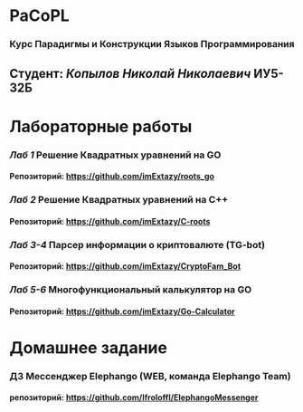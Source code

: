 # PaCoPL
### Курс Парадигмы и Конструкции Языков Программирования
## Студент: _*Копылов Николай Николаевич*_  ИУ5-32Б
# Лабораторные работы 
### *Лаб 1* Решение Квадратных уравнений на GO
#### Репозиторий: https://github.com/imExtazy/roots_go
### *Лаб 2* Решение Квадратных уравнений на С++
#### Репозиторий: https://github.com/imExtazy/C-roots
### *Лаб 3-4* Парсер информации о криптовалюте (TG-bot) 
#### Репозиторий: https://github.com/imExtazy/CryptoFam_Bot
### *Лаб 5-6* Многофункциональный калькулятор на GO 
#### Репозиторий: https://github.com/imExtazy/Go-Calculator
# Домашнее задание
### ДЗ Мессенджер Elephango (WEB, команда Elephango Team)
#### репозиторий: https://github.com/IfroloffI/ElephangoMessenger
